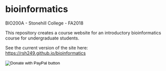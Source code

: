 # bioinformatics
BIO200A - Stonehill College - FA2018


This repository creates a course website for an introductory bioinformatics course for undergraduate students.

See the current version of the site here: https://rsh249.github.io/bioinformatics


<form action="https://www.paypal.com/cgi-bin/webscr" method="post" target="_top">
<input type="hidden" name="cmd" value="_donations" />
<input type="hidden" name="business" value="D8WPCT9SJNGSS" />
<input type="hidden" name="item_name" value="Support open science educational resources and software tools." />
<input type="hidden" name="currency_code" value="USD" />
<input type="image" src="https://www.paypalobjects.com/en_US/i/btn/btn_donateCC_LG.gif" border="0" name="submit" title="PayPal - The safer, easier way to pay online!" alt="Donate with PayPal button" />
<img alt="" border="0" src="https://www.paypal.com/en_US/i/scr/pixel.gif" width="1" height="1" />
</form>
